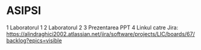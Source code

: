 # ASIPSI
1 Laboratorul 1
2 Laboratorul 2
3 Prezentarea PPT
4 Linkul catre Jira: https://alindraghici2002.atlassian.net/jira/software/projects/LIC/boards/67/backlog?epics=visible
